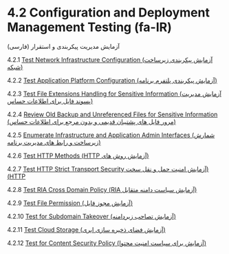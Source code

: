 # 4.2 Configuration and Deployment Management Testing (fa-IR)

آزمایش مدیریت پیکربندی و استقرار (فارسی)

4.2.1 [Test Network Infrastructure Configuration (آزمایش پیکربندی زیرساخت شبکه)](01-Test_Network_Infrastructure_Configuration.md)

4.2.2 [Test Application Platform Configuration (آزمایش پیکربندی پلتفرم برنامه)](02-Test_Application_Platform_Configuration.md)

4.2.3 [Test File Extensions Handling for Sensitive Information (آزمایش مدیریت پسوند فایل برای اطلاعات حساس)](03-Test_File_Extensions_Handling_for_Sensitive_Information.md)

4.2.4 [Review Old Backup and Unreferenced Files for Sensitive Information (مرور فایل های پشتیبان قدیمی و بدون مرجع برای اطلاعات حساس)](04-Review_Old_Backup_and_Unreferenced_Files_for_Sensitive_Information.md)

4.2.5 [Enumerate Infrastructure and Application Admin Interfaces (شمارش زیرساخت و رابط های مدیریت برنامه)](05-Enumerate_Infrastructure_and_Application_Admin_Interfaces.md)

4.2.6 [Test HTTP Methods &#x202b;(آزمایش روش های HTTP)](06-Test_HTTP_Methods.md)

4.2.7 [Test HTTP Strict Transport Security &#x202b;(آزمایش امنیت حمل و نقل سخت HTTP)](07-Test_HTTP_Strict_Transport_Security.md)

4.2.8 [Test RIA Cross Domain Policy &#x202b;(آزمایش سیاست دامنه متقابل RIA)](08-Test_RIA_Cross_Domain_Policy.md)

4.2.9 [Test File Permission (آزمایش مجوز فایل)](09-Test_File_Permission.md)

4.2.10 [Test for Subdomain Takeover (آزمایش تصاحب زیردامنه)](10-Test_for_Subdomain_Takeover.md)

4.2.11 [Test Cloud Storage (آزمایش فضای ذخیره سازی ابری)](11-Test_Cloud_Storage.md)

4.2.12 [Test for Content Security Policy (آزمایش برای سیاست امنیت محتوا)](12-Test_for_Content_Security_Policy.md)
